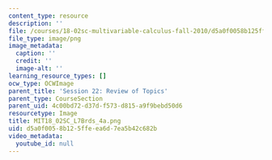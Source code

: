 ```yaml
---
content_type: resource
description: ''
file: /courses/18-02sc-multivariable-calculus-fall-2010/d5a0f0058b125ffeea6d7ea5b42c682b_MIT18_02SC_L7Brds_4a.png
file_type: image/png
image_metadata:
  caption: ''
  credit: ''
  image-alt: ''
learning_resource_types: []
ocw_type: OCWImage
parent_title: 'Session 22: Review of Topics'
parent_type: CourseSection
parent_uid: 4c00bd72-d37d-f573-d815-a9f9bebd50d6
resourcetype: Image
title: MIT18_02SC_L7Brds_4a.png
uid: d5a0f005-8b12-5ffe-ea6d-7ea5b42c682b
video_metadata:
  youtube_id: null
---
```

